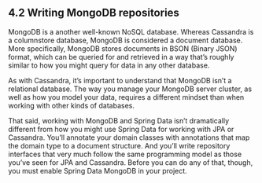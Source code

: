 ## 4.2 Writing MongoDB repositories

MongoDB is a another well-known NoSQL database. Whereas Cassandra is a columnstore database, MongoDB is considered a document database. More specifically, MongoDB stores documents in BSON (Binary JSON) format, which can be queried for and retrieved in a way that’s roughly similar to how you might query for data in any other database.

As with Cassandra, it’s important to understand that MongoDB isn’t a relational database. The way you manage your MongoDB server cluster, as well as how you model your data, requires a different mindset than when working with other kinds of databases.

That said, working with MongoDB and Spring Data isn’t dramatically different from how you might use Spring Data for working with JPA or Cassandra. You’ll annotate your domain classes with annotations that map the domain type to a document structure. And you’ll write repository interfaces that very much follow the same programming model as those you’ve seen for JPA and Cassandra. Before you can do any of that, though, you must enable Spring Data MongoDB in your project.
